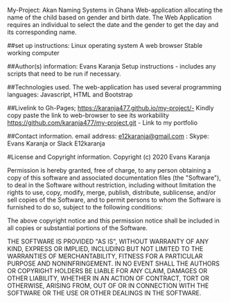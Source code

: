 My-Project: Akan Naming Systems in Ghana
Web-application allocating the name of the child based on gender and birth date. The Web Application requires an individual to select the date and the gender to get the day and its corresponding name.

##set up instructions: Linux operating system A web browser Stable working computer

##Author(s) information: Evans Karanja Setup instructions - includes any scripts that need to be run if necessary.

##Technologies used. The web-application has used several programming languages: Javascript, HTML and Bootstrap

##Livelink to Gh-Pages; https://karanja477.github.io/my-project/- Kindly copy paste the link to web-browser to see its workability https://github.com/karanja477/my-project.git - Link to my portfolio

##Contact information. email address: e12karanja@gmail.com : Skype: Evans Karanja or Slack E12karanja

#License and Copyright information. Copyright (c) 2020 Evans Karanja

Permission is hereby granted, free of charge, to any person obtaining a copy of this software and associated documentation files (the "Software"), to deal in the Software without restriction, including without limitation the rights to use, copy, modify, merge, publish, distribute, sublicense, and/or sell copies of the Software, and to permit persons to whom the Software is furnished to do so, subject to the following conditions:

The above copyright notice and this permission notice shall be included in all copies or substantial portions of the Software.

THE SOFTWARE IS PROVIDED "AS IS", WITHOUT WARRANTY OF ANY KIND, EXPRESS OR IMPLIED, INCLUDING BUT NOT LIMITED TO THE WARRANTIES OF MERCHANTABILITY, FITNESS FOR A PARTICULAR PURPOSE AND NONINFRINGEMENT. IN NO EVENT SHALL THE AUTHORS OR COPYRIGHT HOLDERS BE LIABLE FOR ANY CLAIM, DAMAGES OR OTHER LIABILITY, WHETHER IN AN ACTION OF CONTRACT, TORT OR OTHERWISE, ARISING FROM, OUT OF OR IN CONNECTION WITH THE SOFTWARE OR THE USE OR OTHER DEALINGS IN THE SOFTWARE.
